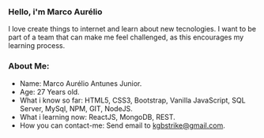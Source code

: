 ### Hello, i'm Marco Aurélio
I love create things to internet and learn about new tecnologies.
I want to be part of a team that can make me feel challenged, as this encourages my learning process.


### About Me:

- Name: Marco Aurélio Antunes Junior.
- Age: 27 Years old.
- What i know so far: HTML5, CSS3, Bootstrap, Vanilla JavaScript, SQL Server, MySql, NPM, GIT, NodeJS.
- What i learning now: ReactJS, MongoDB, REST.
- How you can contact-me: Send email to kgbstrike@gmail.com.
